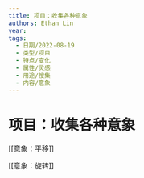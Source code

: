 ```yaml
---
title: 项目：收集各种意象
authors: Ethan Lin
year:
tags:
  - 日期/2022-08-19 
  - 类型/项目 
  - 特点/变化 
  - 属性/灵感 
  - 用途/搜集 
  - 内容/意象 
---
```



# 项目：收集各种意象






[[意象：平移]]

[[意象：旋转]]